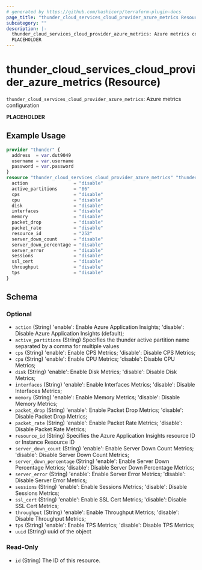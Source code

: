 ```yaml
---
# generated by https://github.com/hashicorp/terraform-plugin-docs
page_title: "thunder_cloud_services_cloud_provider_azure_metrics Resource - terraform-provider-thunder"
subcategory: ""
description: |-
  thunder_cloud_services_cloud_provider_azure_metrics: Azure metrics configuration
  PLACEHOLDER
---
```


# thunder_cloud_services_cloud_provider_azure_metrics (Resource)

`thunder_cloud_services_cloud_provider_azure_metrics`: Azure metrics configuration

__PLACEHOLDER__

## Example Usage

```terraform
provider "thunder" {
  address  = var.dut9049
  username = var.username
  password = var.password
}
resource "thunder_cloud_services_cloud_provider_azure_metrics" "thunder_cloud_services_cloud_provider_azure_metrics" {
  action                 = "disable"
  active_partitions      = "86"
  cps                    = "disable"
  cpu                    = "disable"
  disk                   = "disable"
  interfaces             = "disable"
  memory                 = "disable"
  packet_drop            = "disable"
  packet_rate            = "disable"
  resource_id            = "252"
  server_down_count      = "disable"
  server_down_percentage = "disable"
  server_error           = "disable"
  sessions               = "disable"
  ssl_cert               = "disable"
  throughput             = "disable"
  tps                    = "disable"
}
```

<!-- schema generated by tfplugindocs -->
## Schema

### Optional

- `action` (String) 'enable': Enable Azure Application Insights; 'disable': Disable Azure Application Insights (default);
- `active_partitions` (String) Specifies the thunder active partition name separated by a comma for multiple values
- `cps` (String) 'enable': Enable CPS Metrics; 'disable': Disable CPS Metrics;
- `cpu` (String) 'enable': Enable CPU Metrics; 'disable': Disable CPU Metrics;
- `disk` (String) 'enable': Enable Disk Metrics; 'disable': Disable Disk Metrics;
- `interfaces` (String) 'enable': Enable Interfaces Metrics; 'disable': Disable Interfaces Metrics;
- `memory` (String) 'enable': Enable Memory Metrics; 'disable': Disable Memory Metrics;
- `packet_drop` (String) 'enable': Enable Packet Drop Metrics; 'disable': Disable Packet Drop Metrics;
- `packet_rate` (String) 'enable': Enable Packet Rate Metrics; 'disable': Disable Packet Rate Metrics;
- `resource_id` (String) Specifies the Azure Application Insights resource ID or Instance Resource ID
- `server_down_count` (String) 'enable': Enable Server Down Count Metrics; 'disable': Disable Server Down Count Metrics;
- `server_down_percentage` (String) 'enable': Enable Server Down Percentage Metrics; 'disable': Disable Server Down Percentage Metrics;
- `server_error` (String) 'enable': Enable Server Error Metrics; 'disable': Disable Server Error Metrics;
- `sessions` (String) 'enable': Enable Sessions Metrics; 'disable': Disable Sessions Metrics;
- `ssl_cert` (String) 'enable': Enable SSL Cert Metrics; 'disable': Disable SSL Cert Metrics;
- `throughput` (String) 'enable': Enable Throughput Metrics; 'disable': Disable Throughput Metrics;
- `tps` (String) 'enable': Enable TPS Metrics; 'disable': Disable TPS Metrics;
- `uuid` (String) uuid of the object

### Read-Only

- `id` (String) The ID of this resource.


